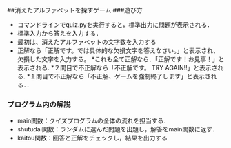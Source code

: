 ##消えたアルファベットを探すゲーム
###遊び方
* コマンドラインでquiz.pyを実行すると，標準出力に問題が表示される．
* 標準入力から答えを入力する．
* 最初は、消えたアルファベットの文字数を入力する
* 正解なら「正解です。では具体的な欠損文字を答えなさい。」と表示され、欠損した文字を入力する。
*これも全て正解なら．「正解です！お見事！」と表示される.
*２問目で不正解なら「不正解です。 TRY AGAIN!!」と表示される.
*１問目で不正解なら「不正解、ゲームを強制終了します」と表示される．．
### プログラム内の解説
* main関数：クイズプログラムの全体の流れを担当する．
* shutudai関数：ランダムに選んだ問題を出題し，解答をmain関数に返す．
* kaitou関数：回答と正解をチェックし，結果を出力する